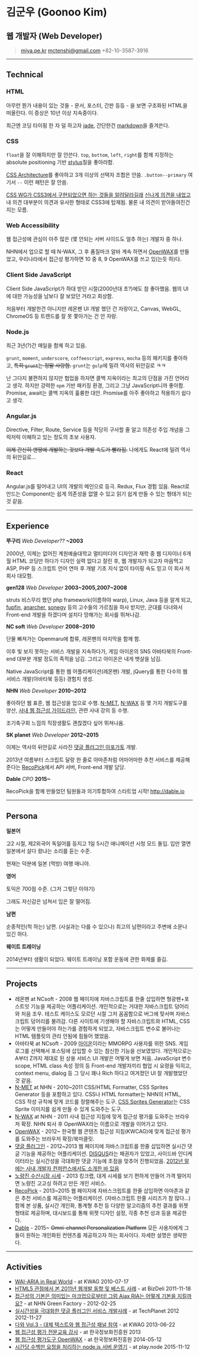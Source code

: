 # 김군우 (Goonoo Kim)
## 웹 개발자 (Web Developer)

> [miya.pe.kr](http://miya.pe.kr)
> [mctenshi@gmail.com](mailto:mctenshi@gmail.com)
> +82-10-3587-3916

------

## Technical

### HTML

아무런 뭔가 내용이 있는 것들 - 문서, 포스터, 간판 등등 - 을 보면 구조화된
HTML을 떠올린다. 이 증상은 10년 이상 지속중이다.

최근엔 코딩 타이핑 한 자 덜 하고자 [jade](http://jade-lang.com/), 간단한건
[markdown](http://daringfireball.net/projects/markdown/)을 즐겨쓴다.

### CSS

`float`을 잘 이해하지만 잘 안쓴다. `top`, `bottom`, `left`, `right`를 함께 
지정하는 absolute positioning 기반 [stylus](http://learnboost.github.io/stylus/)질을 좋아라함.

[CSS Architecture](http://mctenshi.tumblr.com/post/50642874121/css-architecture)를
좋아하고 3개 이상의 선택자 조합은 안씀. `.button--primary` 여기서 `--` 이런 패턴은
잘 안씀.

[CSS WG가 CSS3에서 구현되었으면 하는 것들을 알려달라길래](http://www.webstandards.org/2008/01/18/tell-the-css-wg-what-you-want-from-css3/)
[신나게 의견을 내었고](http://wordpress.miya.pe.kr/2008/02/13/some-css3-idea/)
내 의견 대부분이 의견과 유사한 형태로 CSS3에 탑재됨. 물론 내 의견이
받아들여진건지는 모름.

### Web Accessibility

웹 접근성에 관심이 아주 많은 (몇 안되는 서버 사이드도 얼추 하는) 개발자 중 하나.

NHN에서 업으로 할 때 N-WAX, 그 후 품질마크 알바 계속 하면서 [OpenWAX](http://openwax.miya.pe.kr)를
만들었고, 우리나라에서 접근성 평가하면 10 중 8, 9 OpenWAX를 쓰고 있(는듯 하)다.

### Client Side JavaScript

Client Side JavaScript가 하대 받던 시절(2000년대 초?)에도 참 좋아했음. 웹의 UI에
대한 가능성을 남보다 잘 보았던 거라고 회상함.

처음부터 개발한건 아니지만 레몬펜 UI 개발 했던 건 자랑이고, Canvas, WebGL, ChromeOS
등 트렌드를 잘 못 쫓아가는 건 안 자랑.

### Node.js

최근 3년(?)간 매일을 함께 하고 있음.

`grunt`, `moment`, `underscore`, `coffeescript`, `express`, `mocha` 등의 패키지를
좋아하고, ~~특히 `grunt`는 정말 사랑함.~~ `grunt`는 `gulp`에 밀려 역사의 뒤안길로
ㅋㅋ

난 그다지 불편하지 않지만 협업을 하자면 콜백 지옥이라는 최고의 단점을 가진
언어라고 생각. 하지만 강력한 `npm` 기반 패키징 환경, 그리고 그냥
JavaScript니까 좋아함. Promise, await는 콜백 지옥의 훌륭한 대안. Promise를 아주
좋아하고 적용하기 쉽다고 생각.

### Angular.js

Directive, Filter, Route, Service 등을 적당히 구사할 줄 알고 의존성 주입 개념을
그럭저럭 이해하고 있는 정도의 초보 사용자.

~~이제 간신히 맨땅에 개발하는 것보다 개발 속도가 빨라짐.~~ 나에게도 React에 밀려
역사의 뒤안길로...

### React

Angular.js를 밀어내고 UI의 개발의 메인으로 등극. Redux, Flux 경험 있음.
React로 만드는 Component는 쉽게 의존성을 없앨 수 있고 읽기 쉽게 만들 수 있는
형태가 되는 것 같음.

------

## Experience

**쭈구리** *Web Developer??* __~2003__

2000년, 이제는 없어진 계원예술대학교 멀티미디어 디자인과 재학 중 웹 디자이너
6개월 HTML 코딩만 하다가 디자인 실력 없다고 잘린 후, 웹 개발자가 되고자 마음먹고
ASP, PHP 등 스크립트 언어 연마 후 개발 기초 지식 없이 타이핑 속도 믿고 이 회사
저 회사 대모험.

**gen128** *Web Developer* __2003~2005,2007~2008__

struts 비스무리 했던 php framework(이름하야 warp), Linux, Java 등을 알게 되고,
[fupfin](https://www.facebook.com/fupfin), [anarcher](https://www.facebook.com/anarcher),
[sonegy](https://www.facebook.com/sonegy) 등의 고수들의 가르침을 하사 받지만,
군대를 다녀와서 Front-end 개발을 하겠다며 설치다 망해가는 회사를 뛰쳐나감.

**NC soft** *Web Developer* __2008~2010__

단물 빠져가는 Openmaru에 합류, 레몬펜의 마지막을 함께 함.

이후 빛 보지 못하는 서비스 개발을 지속하다가,
게임 아이온의 SNS 아바타북의 Front-end 대부분 개발 정도의 족적을 남김.
그리고 아이온은 내게 뱃살을 남김.

Native JavaScript를 통한 웹 어플리케이션(레몬펜) 개발, jQuery를 통한
다수의 웹 서비스 개발(아바타북 등등) 경험치 생성.

**NHN** *Web Developer* __2010~2012__

좋아하던 웹 표준, 웹 접근성을 업으로 수행. [N-MET](http://nuli.navercorp.com/sharing/fe/nmet),
[N-WAX](http://nuli.navercorp.com/sharing/fe/nwax) 등 몇 가지 개발도구를 양산,
[사내 웹 접근성 가이드라인](http://nuli.navercorp.com/sharing/a11y/nwcag), 관련
사내 강의 등 수행.

조기축구회 느낌의 직장생활도 괜찮겠다 싶어 뛰쳐나옴.

**SK planet** *Web Developer* __2012~2015__

이제는 역사의 뒤안길로 사라진 [댓글 플러그인 아포가토](http://readme.skplanet.com/?p=3161) 개발.

2013년 여름부터 스크립트 달랑 한 줄로 아마존처럼 어마어마한 추천 서비스를
제공해준다는 [RecoPick](https://recopick.com/)에서 API 서버, Front-end 개발 담당.

**Dable** *CPO* __2015~__

RecoPick을 함께 만들었던 팀원들과 의기투합하여 스타트업 시작! http://dable.io

------

## Persona

**일본어**

고2 시절, 제2외국어 독일어를 등지고 1일 5시간 애니메이션 시청 모드 돌입.
입만 열면 일본에서 살다 왔냐는 소리를 듣는 수준.

현재는 덕분에 일본 (먹방) 여행 매니아.

**영어**

토익은 700점 수준. (그저 그렇단 이야기)

그래도 자신감은 넘쳐서 입은 잘 떨어짐.

**남편**

순종적인(척 하는) 남편. (사실과는 다를 수 있으나) 최고의 남편이라고 주변에
소문나 있긴 하다.

**웨이트 트레이닝**

2014년부터 생활이 되었다. 웨이트 트레이닝 포함 운동에 관한 화제를 즐김.

------

## Projects

* 레몬펜 at NCsoft - 2008
  웹 페이지에 자바스크립트를 한줄 삽입하면 형광펜+포스트잇 기능을 제공하는
  어플리케이션.
  개인적으로는 거대한 자바스크립트 덩어리와 처음 조우. 테스트 케이스도 모르던 
  시절 그저 꼼꼼함으로 버그에 맞서며 자바스크립트 덩어리를 불려감.
  다른 사이트에 기생해야 할 자바스크립트와 HTML, CSS는 어떻게 만들어야 하는가를
  경험하게 되었고, 자바스크립트 변수로 불어나는 HTML 템플릿의 관리 안됨에 힘들어
  했었음.
* 아바타북 at NCsoft - 2009
  [아이온](http://aion.plaync.com)이라는 MMORPG 사용자를 위한 SNS.
  게임로그를 선택해서 포스팅에 삽입할 수 있는 참신한 기능을 선보였었다.
  개인적으로는 A부터 Z까지 제대로 된 상용 서비스 UI 개발은 어떻게 보면
  처음. JavaScript 변수 scope, HTML class 속성 정의 등 Front-end 개발자끼리 협업
  시 요령을 익히고, context menu, dialog 등 그 당시 꽤나 Rich 하다고 여겨졌던 UI
  잘 개발했었던 것 같음.
* [N-MET](http://nuli.navercorp.com/sharing/fe/nmet) at NHN - 2010~2011
  CSS/HTML Formatter, CSS Sprites Generator 등을 포함하고 있다.
  CSS나 HTML formatter는 NHN의 HTML, CSS 작성 규칙에 맞게 코드를 정렬해주는 도구.
  [CSS Sprites Generator](http://html.nhncorp.com/N-MET/guide_public/#csg)는
  CSS Sprite 이미지를 쉽게 만들 수 있게 도와주는 도구.
* [N-WAX](http://nuli.navercorp.com/sharing/fe/nwax) at NHN - 2011
  사내 접근성 지침에 맞게 접근성 평가를 도와주는 브라우저 확장.
  NHN 퇴사 후 OpenWAX라는 이름으로 개발을 이어가고 있다.
* [OpenWAX](http://openwax.miya.pe.kr) - 2012~
  한국형 웹 콘텐츠 접근성 지침(KWCAG)에 맞게 접근성 평가를 도와주는 브라우저
  확장/북마클릿.
* [댓글 플러그인](http://readme.skplanet.com/?p=3161) - 2012~2013
  웹 페이지에 자바스크립트를 한줄 삽입하면 실시간 댓글 기능을 제공하는
  어플리케이션. [DISQUS](https://disqus.com/)라는 패권자가 있었고, 사이드바
  인디케이터라는 실시간성을 극대화한 댓글 기능에 초점을 맞추어 진행되었음.
  [2012년 말에는 사내 개발자 컨퍼런스에서도 소개한 바 있음](http://www.youtube.com/watch?v=0OkuUg7lbiM)
* [노량진 수산시장 시세](http://nrj.miya.pe.kr) - 2013
  킹크랩, 대게 시세를 보기 편하게 만들어 가격 떨어지면 노량진 고고싱 하려고 만든
  개인 서비스.
* [RecoPick](http://recopick.com) - 2013~2015
  웹 페이지에 자바스크립트를 한줄 삽입하면 아마존과 같은 추천 서비스를 제공하는
  어플리케이션. (자바스크립트 한줄 시리즈가 참 많다...)
  함께 본 상품, 실시간 개인화, 통계형 추천 등 다양한 알고리즘의 추천 결과를
  위젯 형태로 제공하며, 대시보드를 통해 위젯 디자인 설정, 각종 추천 성과 등을
  제공한다.
* [Dable](http://dable.io) - 2015~
  ~~Omni-channel Personalization Platform~~ 모든 사용자에게 그들이 원하는 개인화된 컨텐츠를 제공하고자 하는 회사이다. 자세한 설명은 생략한다.

------

## Activities

* [WAI-ARIA in Real World](http://wordpress.miya.pe.kr/2010/07/17/kwag-12%EB%B2%88%EC%A7%B8-%EB%AA%A8%EC%9E%84-%EB%B0%9C%ED%91%9C%EC%9E%90%EB%A3%8C-wai-aria-in-real-world/) - at KWAG 2010-07-17
* [HTML5 관점에서 본 2011년 웹개발 동향 및 베스트 사례](http://www.bizdeli.com/online/detail.asp?pfid=S3680) - at BizDeli 2011-11-18
* [접근성의 기본은 의미있는 마크업으로부터! 그럼 Ajax RIA는 어떻게 기본을 지킬까요?](http://nuli.navercorp.com/sharing/blog/post/990898) - at NHN Green Factory - 2012-02-25
* [실시간성을 극대화한 댓글 플러그인 서비스 개발사례](http://readme.skplanet.com/?p=3585) - at TechPlanet 2012 2012-11-27
* [다와 Vol.3 - 대체 텍스트와 웹 접근성 패널 참여](http://kwag.net/tawa/tawa-vol-3/) - at KWAG  2013-06-22
* [웹 접근성 평가 전문교육 강사](http://www.wah.or.kr/Board/brd_list.asp?brd_sn=2&search=%EC%9B%B9+%EC%A0%91%EA%B7%BC%EC%84%B1+%ED%8F%89%EA%B0%80+%EC%A0%84%EB%AC%B8%EA%B5%90%EC%9C%A1) - at 한국정보화진흥원 2013
* [웹 접근성 평가도구 OpenWAX](http://www.wah.or.kr/Board/brd_view.asp?brd_sn=2&brd_idx=940) - at 한국정보화진흥원 2014-05-12
* [시간당 수백만 요청을 처리하는 node.js 서버 운영기](http://www.slideshare.net/mctenshi/nodejs-playnode-2015) - at play.node 2015-11-12

